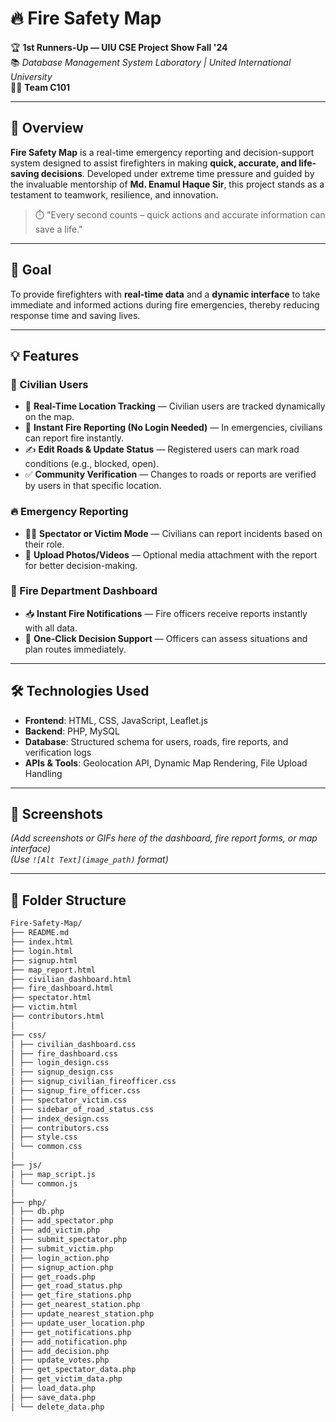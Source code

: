 # 🔥 Fire Safety Map

🏆 **1st Runners-Up — UIU CSE Project Show Fall '24**  
📚 *Database Management System Laboratory | United International University*  
👨‍💻 **Team C101**

---

## 🚀 Overview

**Fire Safety Map** is a real-time emergency reporting and decision-support system designed to assist firefighters in making **quick, accurate, and life-saving decisions**. Developed under extreme time pressure and guided by the invaluable mentorship of **Md. Enamul Haque Sir**, this project stands as a testament to teamwork, resilience, and innovation.

> ⏱️ "Every second counts – quick actions and accurate information can save a life."

---

## 🎯 Goal

To provide firefighters with **real-time data** and a **dynamic interface** to take immediate and informed actions during fire emergencies, thereby reducing response time and saving lives.

---

## 💡 Features

### 👥 Civilian Users
- 🔵 **Real-Time Location Tracking** — Civilian users are tracked dynamically on the map.
- 🚨 **Instant Fire Reporting (No Login Needed)** — In emergencies, civilians can report fire instantly.
- ✍️ **Edit Roads & Update Status** — Registered users can mark road conditions (e.g., blocked, open).
- ✅ **Community Verification** — Changes to roads or reports are verified by users in that specific location.

### 🔥 Emergency Reporting
- 🧑‍🚒 **Spectator or Victim Mode** — Civilians can report incidents based on their role.
- 📸 **Upload Photos/Videos** — Optional media attachment with the report for better decision-making.

### 🧯 Fire Department Dashboard
- 📥 **Instant Fire Notifications** — Fire officers receive reports instantly with all data.
- 🧭 **One-Click Decision Support** — Officers can assess situations and plan routes immediately.

---

## 🛠️ Technologies Used

- **Frontend**: HTML, CSS, JavaScript, Leaflet.js
- **Backend**: PHP, MySQL
- **Database**: Structured schema for users, roads, fire reports, and verification logs
- **APIs & Tools**: Geolocation API, Dynamic Map Rendering, File Upload Handling

---

## 📸 Screenshots

*(Add screenshots or GIFs here of the dashboard, fire report forms, or map interface)*  
*(Use `![Alt Text](image_path)` format)*

---

## 📁 Folder Structure

```bash
Fire-Safety-Map/
├── README.md
├── index.html
├── login.html
├── signup.html
├── map_report.html
├── civilian_dashboard.html
├── fire_dashboard.html
├── spectator.html
├── victim.html
├── contributors.html
│
├── css/
│ ├── civilian_dashboard.css
│ ├── fire_dashboard.css
│ ├── login_design.css
│ ├── signup_design.css
│ ├── signup_civilian_fireofficer.css
│ ├── signup_fire_officer.css
│ ├── spectator_victim.css
│ ├── sidebar_of_road_status.css
│ ├── index_design.css
│ ├── contributors.css
│ ├── style.css
│ └── common.css
│
├── js/
│ ├── map_script.js
│ └── common.js
│
├── php/
│ ├── db.php
│ ├── add_spectator.php
│ ├── add_victim.php
│ ├── submit_spectator.php
│ ├── submit_victim.php
│ ├── login_action.php
│ ├── signup_action.php
│ ├── get_roads.php
│ ├── get_road_status.php
│ ├── get_fire_stations.php
│ ├── get_nearest_station.php
│ ├── update_nearest_station.php
│ ├── update_user_location.php
│ ├── get_notifications.php
│ ├── add_notification.php
│ ├── add_decision.php
│ ├── update_votes.php
│ ├── get_spectator_data.php
│ ├── get_victim_data.php
│ ├── load_data.php
│ ├── save_data.php
│ └── delete_data.php

